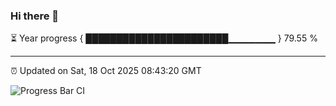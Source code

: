 ### Hi there 👋

⏳ Year progress { ███████████████████████▁▁▁▁▁▁▁ } 79.55 %

---

⏰ Updated on Sat, 18 Oct 2025 08:43:20 GMT

![Progress Bar CI](https://github.com/IshwaranRudhara/GIT-ACTION/workflows/Progress%20Bar%20CI/badge.svg)
